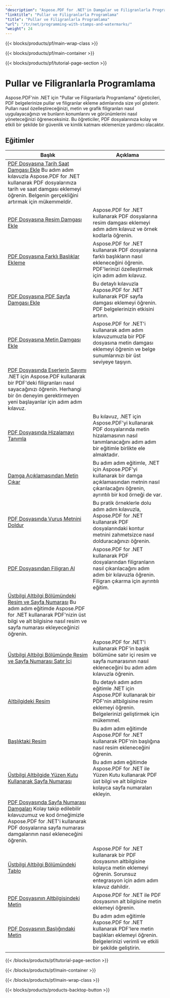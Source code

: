 ```yaml
---
"description": "Aspose.PDF for .NET'in Damgalar ve Filigranlarla Programlama eğitimleri, PDF belgelerinize güvenlik ve kişiselleştirme öğelerinin nasıl ekleneceğini öğretir."
"linktitle": "Pullar ve Filigranlarla Programlama"
"title": "Pullar ve Filigranlarla Programlama"
"url": "/tr/net/programming-with-stamps-and-watermarks/"
"weight": 24
---
```


{{< blocks/products/pf/main-wrap-class >}}

{{< blocks/products/pf/main-container >}}

{{< blocks/products/pf/tutorial-page-section >}}

# Pullar ve Filigranlarla Programlama


Aspose.PDF'nin .NET için "Pullar ve Filigranlarla Programlama" öğreticileri, PDF belgelerinize pullar ve filigranlar ekleme adımlarında size yol gösterir. Pulları nasıl özelleştireceğinizi, metin ve grafik filigranları nasıl uygulayacağınızı ve bunların konumlarını ve görünümlerini nasıl yöneteceğinizi öğreneceksiniz. Bu öğreticiler, PDF dosyalarınıza kolay ve etkili bir şekilde bir güvenlik ve kimlik katmanı eklemenize yardımcı olacaktır.

## Eğitimler
| Başlık | Açıklama |
| --- | --- | 
| [PDF Dosyasına Tarih Saat Damgası Ekle](./add-date-time-stamp/) Bu adım adım kılavuzla Aspose.PDF for .NET kullanarak PDF dosyalarınıza tarih ve saat damgası eklemeyi öğrenin. Belgenin gerçekliğini artırmak için mükemmeldir. |  
| [PDF Dosyasına Resim Damgası Ekle](./add-image-stamp/) | Aspose.PDF for .NET kullanarak PDF dosyalarına resim damgası eklemeyi adım adım kılavuz ve örnek kodlarla öğrenin. |  
| [PDF Dosyasına Farklı Başlıklar Ekleme](./adding-different-headers/) | Aspose.PDF for .NET kullanarak PDF dosyalarına farklı başlıkların nasıl ekleneceğini öğrenin. PDF'lerinizi özelleştirmek için adım adım kılavuz. |  
| [PDF Dosyasına PDF Sayfa Damgası Ekle](./add-pdf-page-stamp/) | Bu detaylı kılavuzla Aspose.PDF for .NET kullanarak PDF sayfa damgası eklemeyi öğrenin. PDF belgelerinizin etkisini artırın. |  
| [PDF Dosyasına Metin Damgası Ekle](./add-text-stamp/) | Aspose.PDF for .NET'i kullanarak adım adım kılavuzumuzla bir PDF dosyasına metin damgası eklemeyi öğrenin ve belge sunumlarınızı bir üst seviyeye taşıyın. |  
| [PDF Dosyasında Eserlerin Sayımı](./counting-artifacts/) .NET için Aspose.PDF kullanarak bir PDF'deki filigranları nasıl sayacağınızı öğrenin. Herhangi bir ön deneyim gerektirmeyen yeni başlayanlar için adım adım kılavuz. |  
| [PDF Dosyasında Hizalamayı Tanımla](./define-alignment/) | Bu kılavuz, .NET için Aspose.PDF'yi kullanarak PDF dosyalarında metin hizalamasının nasıl tanımlanacağını adım adım bir eğitimle birlikte ele almaktadır.  
| [Damga Açıklamasından Metin Çıkar](./extract-text-from-stamp-annotation/) | Bu adım adım eğitimle, .NET için Aspose.PDF'yi kullanarak bir damga açıklamasından metnin nasıl çıkarılacağını öğrenin, ayrıntılı bir kod örneği de var.  
| [PDF Dosyasında Vuruş Metnini Doldur](./fill-stroke-text/) | Bu pratik örneklerle dolu adım adım kılavuzla, Aspose.PDF for .NET kullanarak PDF dosyalarındaki kontur metnini zahmetsizce nasıl dolduracağınızı öğrenin.  
| [PDF Dosyasından Filigran Al](./get-watermark/) | Aspose.PDF for .NET kullanarak PDF dosyalarından filigranların nasıl çıkarılacağını adım adım bir kılavuzla öğrenin. Filigran çıkarma için ayrıntılı eğitim. |  
| [Üstbilgi Altbilgi Bölümündeki Resim ve Sayfa Numarası](./image-and-page-number-in-header-footer-section/) Bu adım adım eğitimde Aspose.PDF for .NET kullanarak PDF'nizin üst bilgi ve alt bilgisine nasıl resim ve sayfa numarası ekleyeceğinizi öğrenin.  
| [Üstbilgi Altbilgi Bölümünde Resim ve Sayfa Numarası Satır İçi](./image-and-page-number-in-header-footer-section-inline/) | Aspose.PDF for .NET'i kullanarak PDF'in başlık bölümüne satır içi resim ve sayfa numarasının nasıl ekleneceğini bu adım adım kılavuzla öğrenin.  
| [Altbilgideki Resim](./image-in-footer/) | Bu detaylı adım adım eğitimle .NET için Aspose.PDF kullanarak bir PDF'nin altbilgisine resim eklemeyi öğrenin. Belgelerinizi geliştirmek için mükemmel. |  
| [Başlıktaki Resim](./image-in-header/) | Bu adım adım eğitimde Aspose.PDF for .NET kullanarak PDF'nin başlığına nasıl resim ekleneceğini öğrenin.  
| [Üstbilgi Altbilgide Yüzen Kutu Kullanarak Sayfa Numarası](./page-number-in-header-footer-using-floating-box/) | Bu adım adım eğitimde Aspose.PDF for .NET ile Yüzen Kutu kullanarak PDF üst bilgi ve alt bilginize kolayca sayfa numaraları ekleyin. |  
| [PDF Dosyasında Sayfa Numarası Damgaları](./page-number-stamps/) Kolay takip edilebilir kılavuzumuz ve kod örneğimizle Aspose.PDF for .NET'i kullanarak PDF dosyalarına sayfa numarası damgalarının nasıl ekleneceğini öğrenin.  
| [Üstbilgi Altbilgi Bölümündeki Tablo](./table-in-header-footer-section/) | Aspose.PDF for .NET kullanarak bir PDF dosyasının altbilgisine kolayca metin eklemeyi öğrenin. Sorunsuz entegrasyon için adım adım kılavuz dahildir. |  
| [PDF Dosyasının Altbilgisindeki Metin](./text-in-footer/) | Aspose.PDF for .NET ile PDF dosyasının alt bilgisine metin eklemeyi öğrenin. |  
| [PDF Dosyasının Başlığındaki Metin](./text-in-header/) | Bu adım adım eğitimle Aspose.PDF for .NET kullanarak PDF'lere metin başlıkları eklemeyi öğrenin. Belgelerinizi verimli ve etkili bir şekilde geliştirin. |  

{{< /blocks/products/pf/tutorial-page-section >}}

{{< /blocks/products/pf/main-container >}}

{{< /blocks/products/pf/main-wrap-class >}}

{{< blocks/products/products-backtop-button >}}